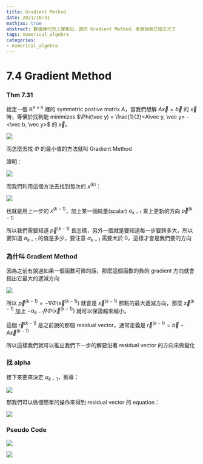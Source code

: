 ```yaml
---
title: Gradient Method
date: 2021/10/31
mathjax: true
abstract: 數值線代的上課筆記，講的 Gradient Method，老實說我已經忘光了
tags: numerical_algebra
categories:
- numerical_algebra
---
```


# 7.4 Gradient Method

### Thm 7.31

給定一個 $\mathbb{R}^{n\times n}$ 裡的 symmetric postive matrix $A$，當我們想解 $A\vec x = \vec b$ 的 $\vec x$ 時，等價於找到能 minimizes $\Phi(\vec y) = \frac{1}{2}<A\vec y, \vec y> - <\vec b, \vec y>$ 的 $\vec x$。

![](https://i.imgur.com/LOtZmeO.png)

而怎麼去找 $\Phi$ 的最小值的方法就叫 Gradient Method

證明：

![](https://i.imgur.com/fv2zm9E.jpg)

而我們利用這個方法去找到每次的 $x^{(k)}$：

![](https://i.imgur.com/ArIx2fZ.jpg)


也就是用上一步的 $x^{(k-1)}$，加上某一個純量(scalar) $\alpha_{k-1}$ 乘上更新的方向 $\vec p^{(k-1)}$

所以我們需要知道 $\vec p^{(k-1)}$ 長怎樣，另外一個就是要知道每一步要跨多大，所以要知道 $\alpha_{k-1}$ 的值是多少，要注意 $\alpha_{k-1}$ 需要大於 0，這樣才會是我們要的方向



### 為什叫 Gradient Method

因為之前有說過如果一個函數可微的話，那麼這個函數的負的 gradient 方向就會指出它最大的遞減方向

![](https://i.imgur.com/MRoyptk.png)

所以 $\vec p^{(k-1)} = -\nabla\Phi(\vec x^{(k-1)})$ 就會是 $\vec x^{(k-1)}$ 那點的最大遞減方向，那麼 $\vec x^{(k-1)}$ 加上 $-\alpha_{k-1}\nabla\Phi(\vec x^{(k-1)})$ 就可以保證越來越小。

這個 $\vec r^{(k-1)}$ 是之前說的那個 residual vector，通常定義是 $\vec r^{(k-1)} = \vec b - A\vec x^{(k-1)}$

所以這樣我們就可以推出我們下一步的解要沿著 residual vector 的方向來做變化

### 找 alpha

接下來要來決定 $\alpha_{k-1}$，推導：

![](https://i.imgur.com/4pWvkzw.jpg)

那我們可以做個簡單的操作來得到 residual vector 的 equation：

![](https://i.imgur.com/kidFBQX.png)

### Pseudo Code

![](https://i.imgur.com/VNSDzVh.png)

![](https://i.imgur.com/zu4TmmL.jpg)